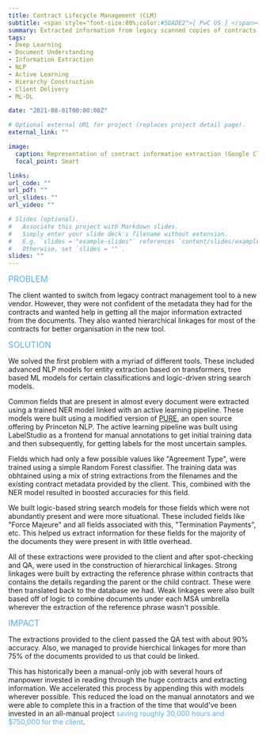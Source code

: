 ```yaml
---
title: Contract Lifecycle Management (CLM)
subtitle: <span style="font-size:80%;color:#5DADE2">[ PwC US ] </span><span style="font-size:80%"><a href="https://www.linkedin.com/in/schoudhary101/" target="_blank">Shyam Choudhary</a>, <a href="https://www.linkedin.com/in/vishal-kumar-bhutani-0ba83a177/" target="_blank">Vishal Bhutani</a>, Prasang Gupta, <a href="https://www.linkedin.com/in/briankravcik/" target="_blank">Brian Kravcik</a>, <a href="https://www.linkedin.com/in/shantanu-dev/" target="_blank">Shantanu Dev</a>, <a href="https://www.linkedin.com/in/joseph-voyles/" target="_blank">Joseph Voyles</a></span>
summary: Extracted information from legacy scanned copies of contracts and built hierarchical linkages as a part of contract lifecycle management for the client
tags:
- Deep Learning
- Document Understanding
- Information Extraction
- NLP
- Active Learning
- Hierarchy Construction
- Client Delivery
- ML-DL

date: "2021-08-01T00:00:00Z"

# Optional external URL for project (replaces project detail page).
external_link: ""

image:
  caption: Representation of contract information extraction (Google Cloud)
  focal_point: Smart

links:
url_code: ""
url_pdf: ""
url_slides: ""
url_video: ""

# Slides (optional).
#   Associate this project with Markdown slides.
#   Simply enter your slide deck's filename without extension.
#   E.g. `slides = "example-slides"` references `content/slides/example-slides.md`.
#   Otherwise, set `slides = ""`.
slides: ""
---
```


<span style="color:#5DADE2;font-style:bold;font-size:120%">PROBLEM</span>

The client wanted to switch from legacy contract management tool to a new vendor. However, they were not confident of the metadata they had for the contracts and wanted help in getting all the major information extracted from the documents. They also wanted hierarchical linkages for most of the contracts for better organisation in the new tool.

<span style="color:#5DADE2;font-style:bold;font-size:120%">SOLUTION</span>

We solved the first problem with a myriad of different tools. These included advanced NLP models for entity extraction based on transformers, tree based ML models for certain classifications and logic-driven string search models.

Common fields that are present in almost every document were extracted using a trained NER model linked with an active learning pipeline. These models were built using a modified version of [PURE](https://github.com/princeton-nlp/PURE), an open source offering by Princeton NLP. The active learning pipeline was built using LabelStudio as a frontend for manual annotations to get initial training data and then subsequently, for getting labels for the most uncertain samples.

Fields which had only a few possible values like "Agreement Type", were trained using a simple Random Forest classifier. The training data was obhtained using a mix of string extractions from the filenames and the existing contract metadata provided by the client. This, combined with the NER model resulted in boosted accuracies for this field.

We built logic-based string search models for those fields which were not abundantly present and were more situational. These included fields like "Force Majeure" and all fields associated with this, "Termination Payments", etc. This helped us extract information for these fields for the majority of the documents they were present in with little overhead.

All of these extractions were provided to the client and after spot-checking and QA, were used in the construction of hierarchical linkages. Strong linkages were built by extracting the reference phrase within contracts that contains the details regarding the parent or the child contract. These were then translated back to the database we had. Weak linkages were also built based off of logic to combine documents under each MSA umbrella wherever the extraction of the reference phrase wasn't possible.

<span style="color:#5DADE2;font-style:bold;font-size:120%">IMPACT</span>

The extractions provided to the client passed the QA test with about 90% accuracy. Also, we managed to provide hierchical linkages for more than 75% of the documents provided to us that could be linked.

This has historically been a manual-only job with several hours of manpower invested in reading through the huge contracts and extracting information. We accelerated this process by appending this with models wherever possible. This reduced the load on the manual annotators and we were able to complete this in a fraction of the time that would've been invested in an all-manual project <span style="color:#5DADE2;font-style:bold">saving roughly 30,000 hours and $750,000 for the client</span>.
